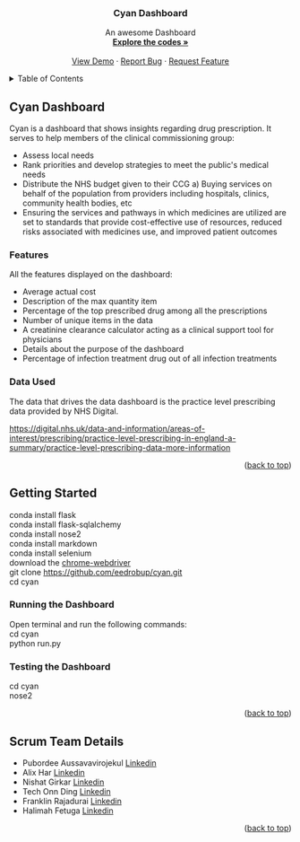 <!-- PROJECT LOGO -->
<br />
<div align="center">

  <h3 align="center">Cyan Dashboard</h3>

  <p align="center">
    An awesome Dashboard
    <br />
    <a href="https://github.com/eedrobup/cyan"><strong>Explore the codes »</strong></a>
    <br />
    <br />
    <a href="https://github.com/eedrobup/cyan">View Demo</a>
    ·
    <a href="https://github.com/eedrobup/cyan/issues">Report Bug</a>
    ·
    <a href="https://github.com/eedrobup/cyan/issues">Request Feature</a>
  </p>
</div>

<!-- TABLE OF CONTENTS -->
<details>
  <summary>Table of Contents</summary>
  <ol>
    <li>
      <a href="#cyan-dashboard">Cyan Dashboard</a>
      <ul>
        <li><a href="#features">Features</a></li>
        <li><a href="#data-used">Data Used</a></li>
      </ul>
    </li>
    <li>
      <a href="#getting-started">Getting Started</a>
      <ul>
        <li><a href="#running-the-dashboard">Running the Dashboard</a></li>
        <li><a href="#testing-the-dashboard">Testing the Dashboard</a></li>
      </ul>
    </li>
    <li><a href="#scrum-team-details">Scrum Team Details</a></li>
  </ol>
</details>

<!-- CYAN DASHBOARD -->
## Cyan Dashboard

Cyan is a dashboard that shows insights regarding drug prescription. It serves to help members of the clinical commissioning group:

* Assess local needs
* Rank priorities and develop strategies to meet the public's medical needs
* Distribute the NHS budget given to their CCG a) Buying services on behalf of the population from providers including hospitals, clinics, community health bodies, etc
* Ensuring the services and pathways in which medicines are utilized are set to standards that provide cost-effective use of resources, reduced risks associated with medicines use, and improved patient outcomes

### Features

All the features displayed on the dashboard:

* Average actual cost
* Description of the max quantity item
* Percentage of the top prescribed drug among all the prescriptions
* Number of unique items in the data
* A creatinine clearance calculator acting as a clinical support tool for physicians
* Details about the purpose of the dashboard
* Percentage of infection treatment drug out of all infection treatments 

### Data Used

The data that drives the data dashboard is the practice level prescribing data provided by NHS Digital.

https://digital.nhs.uk/data-and-information/areas-of-interest/prescribing/practice-level-prescribing-in-england-a-summary/practice-level-prescribing-data-more-information

<p align="right">(<a href="#readme-top">back to top</a>)</p>



<!-- GETTING STARTED -->
## Getting Started

conda install flask <br />
conda install flask-sqlalchemy <br />
conda install nose2 <br />
conda install markdown <br />
conda install selenium <br />
download the [chrome-webdriver](https://chromedriver.chromium.org/downloads) <br />
git clone https://github.com/eedrobup/cyan.git <br />
cd cyan

### Running the Dashboard

Open terminal and run the following commands: <br />
cd cyan <br />
python run.py

### Testing the Dashboard

cd cyan <br />
nose2

<p align="right">(<a href="#readme-top">back to top</a>)</p>



<!-- Scrum Team Details -->
## Scrum Team Details

- Pubordee Aussavavirojekul [Linkedin](https://www.linkedin.com/in/pubordee-aussavavirojekul-5bb0b611a)
- Alix Har [Linkedin](https://www.linkedin.com/in/alixhar)
- Nishat Girkar [Linkedin](www.linkedin.com/in/dr-nishat-g-6b473580)
- Tech Onn Ding [Linkedin](https://www.linkedin.com/in/techonnding/)
- Franklin Rajadurai [Linkedin](https://www.linkedin.com/in/franklin-rajadurai-v-6249981bb)
- Halimah Fetuga [Linkedin](https://www.linkedin.com/in/halimah-fetuga-0b1123111)

<p align="right">(<a href="#readme-top">back to top</a>)</p>
